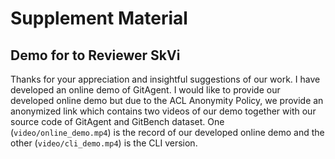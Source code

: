# Supplement Material

## Demo for to Reviewer SkVi

 Thanks for your appreciation and insightful suggestions of our work. I have developed an online demo of GitAgent. I would like to provide our developed online demo but due to the ACL Anonymity Policy, we provide an anonymized link which contains two videos of our demo together with our source code of GitAgent and GitBench dataset. One (`video/online_demo.mp4`) is the record of our developed online demo and the other (`video/cli_demo.mp4`) is the CLI version.